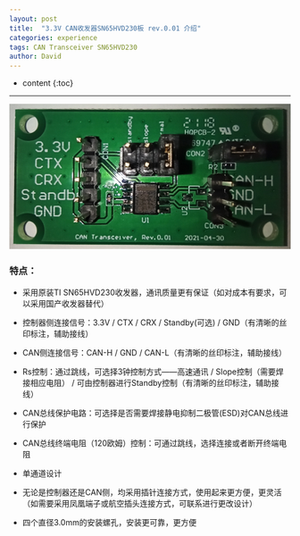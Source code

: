 ```yaml
---
layout: post
title:  "3.3V CAN收发器SN65HVD230板 rev.0.01 介绍"
categories: experience
tags: CAN Transceiver SN65HVD230
author: David
---
```


* content
{:toc}

---

![3.3V CAN收发器SN65HVD230板 rev.0.01](https://github.com/titron/titron.github.io/raw/master/img/2021-05-07-can_txrx_vp230_rev001.png) 

### 特点：

- 采用原装TI SN65HVD230收发器，通讯质量更有保证（如对成本有要求，可以采用国产收发器替代）

- 控制器侧连接信号：3.3V / CTX / CRX / Standby(可选) / GND（有清晰的丝印标注，辅助接线）

- CAN侧连接信号：CAN-H / GND / CAN-L（有清晰的丝印标注，辅助接线）

- Rs控制：通过跳线，可选择3钟控制方式——高速通讯 / Slope控制（需要焊接相应电阻） / 可由控制器进行Standby控制（有清晰的丝印标注，辅助接线）

- CAN总线保护电路：可选择是否需要焊接静电抑制二极管(ESD)对CAN总线进行保护

- CAN总线终端电阻（120欧姆）控制：可通过跳线，选择连接或者断开终端电阻

- 单通道设计

- 无论是控制器还是CAN侧，均采用插针连接方式，使用起来更方便，更灵活
  （如需要采用凤凰端子或航空插头连接方式，可联系进行更改设计）

- 四个直径3.0mm的安装螺孔，安装更可靠，更方便

